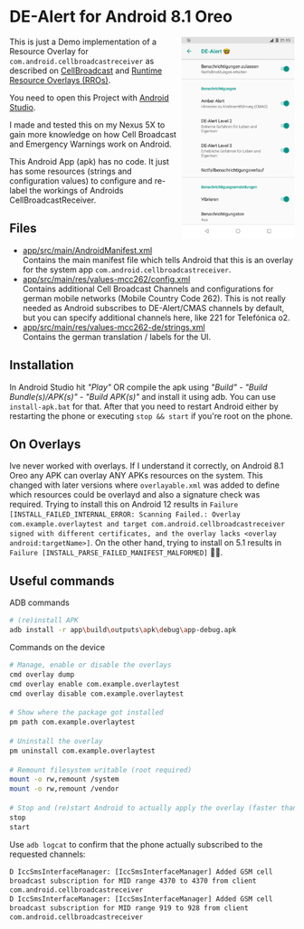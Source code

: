 DE-Alert for Android 8.1 Oreo
=============================

<img src="Screenshot.png" width="200" align="right" alt="Screenshot" />

This is just a Demo implementation of a Resource Overlay for `com.android.cellbroadcastreceiver` as described on [CellBroadcast](https://source.android.com/devices/architecture/modular-system/cellbroadcast#customizing) and [Runtime Resource Overlays (RROs)](https://source.android.com/devices/architecture/rros#overlaying-resources).

You need to open this Project with [Android Studio](https://developer.android.com/studio).

I made and tested this on my Nexus 5X to gain more knowledge on how Cell Broadcast and Emergency Warnings work on Android.

This Android App (apk) has no code. It just has some resources (strings and configuration values) to configure and re-label the workings of Androids CellBroadcastReceiver.

Files
-----
- [app/src/main/AndroidManifest.xml](app/src/main/AndroidManifest.xml)  
  Contains the main manifest file which tells Android that this is an overlay for the system app `com.android.cellbroadcastreceiver`.
- [app/src/main/res/values-mcc262/config.xml](app/src/main/res/values-mcc262/config.xml)  
  Contains additional Cell Broadcast Channels and configurations for german mobile networks (Mobile Country Code 262). This is not really needed as Android subscribes to DE-Alert/CMAS channels by default, but you can specify additional channels here, like 221 for Telefónica o2.
- [app/src/main/res/values-mcc262-de/strings.xml](app/src/main/res/values-mcc262-de/strings.xml)  
  Contains the german translation / labels for the UI.


Installation
------------
In Android Studio hit *"Play"* OR compile the apk using *"Build" - "Build Bundle(s)/APK(s)" - "Build APK(s)"* and install it using adb. You can use `install-apk.bat` for that.
After that you need to restart Android either by restarting the phone or executing `stop && start` if you're root on the phone.

On Overlays
-----------
Ive never worked with overlays. If I understand it correctly, on Android 8.1 Oreo any APK can overlay ANY APKs resources on the system. This changed with later versions where `overlayable.xml` was added to define which resources could be overlayd and also a signature check was required. Trying to install this on Android 12 results in `Failure [INSTALL_FAILED_INTERNAL_ERROR: Scanning Failed.: Overlay com.example.overlaytest and target com.android.cellbroadcastreceiver signed with different certificates, and the overlay lacks <overlay android:targetName>]`.
On the other hand, trying to install on 5.1 results in `Failure [INSTALL_PARSE_FAILED_MANIFEST_MALFORMED]` 🤷‍♂️.

Useful commands
---------------
ADB commands
```bash
# (re)install APK
adb install -r app\build\outputs\apk\debug\app-debug.apk
```

Commands on the device
```bash
# Manage, enable or disable the overlays
cmd overlay dump
cmd overlay enable com.example.overlaytest
cmd overlay disable com.example.overlaytest

# Show where the package got installed
pm path com.example.overlaytest

# Uninstall the overlay
pm uninstall com.example.overlaytest

# Remount filesystem writable (root required)
mount -o rw,remount /system
mount -o rw,remount /vendor

# Stop and (re)start Android to actually apply the overlay (faster than reboot, requires root)
stop
start
```

Use `adb logcat` to confirm that the phone actually subscribed to the requested channels:
```
D IccSmsInterfaceManager: [IccSmsInterfaceManager] Added GSM cell broadcast subscription for MID range 4370 to 4370 from client com.android.cellbroadcastreceiver
D IccSmsInterfaceManager: [IccSmsInterfaceManager] Added GSM cell broadcast subscription for MID range 919 to 928 from client com.android.cellbroadcastreceiver
```
